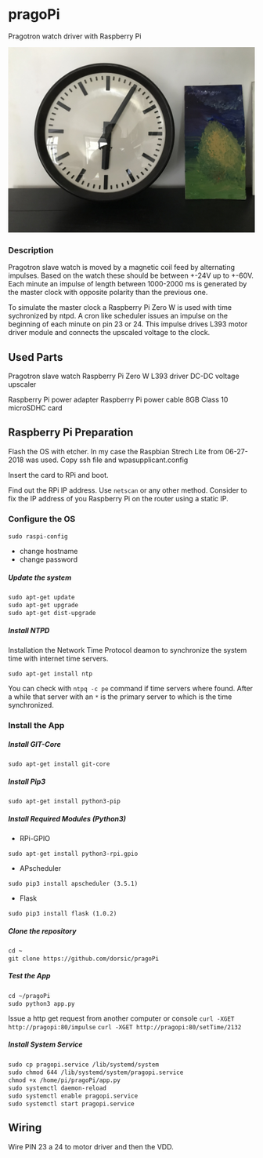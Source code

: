 # pragoPi
Pragotron watch driver with Raspberry Pi

![PJ 27](https://raw.githubusercontent.com/dorsic/pragoPi/master/images/IMG_1502.JPG)

### Description
Pragotron slave watch is moved by a magnetic coil feed by alternating impulses. Based on the watch these should be between +-24V up to +-60V. Each minute an impulse of length between 1000-2000 ms is generated by the master clock with opposite polarity than the previous one.

To simulate the master clock a Raspberry Pi Zero W is used with time sychronized by ntpd. A cron like scheduler issues an impulse on the beginning of each minute on pin 23 or 24. This impulse drives L393 motor driver module and connects the upscaled voltage to the clock.

## Used Parts
Pragotron slave watch
Raspberry Pi Zero W
L393 driver
DC-DC voltage upscaler

Raspberry Pi power adapter
Raspberry Pi power cable
8GB Class 10 microSDHC card

## Raspberry Pi Preparation
Flash the OS with etcher. In my case the Raspbian Strech Lite from 06-27-2018 was used.
Copy ssh file and wpasupplicant.config

Insert the card to RPi and boot.

Find out the RPi IP address. Use `netscan` or any other method.
Consider to fix the IP address of you Raspberry Pi on the router using a static IP.

### Configure the OS
`sudo raspi-config`
- change hostname
- change password

##### Update the system
```
sudo apt-get update
sudo apt-get upgrade
sudo apt-get dist-upgrade
```

##### Install NTPD
Installation the Network Time Protocol deamon to synchronize the system time with internet time servers.
```
sudo apt-get install ntp
```

You can check with `ntpq -c pe` command if time servers where found. After a while that server with an `*` is the primary server to which is the time synchronized.

### Install the App

##### Install GIT-Core
```
sudo apt-get install git-core
```

##### Install Pip3
```
sudo apt-get install python3-pip
```

##### Install Required Modules (Python3)
- RPi-GPIO
```
sudo apt-get install python3-rpi.gpio
```

- APscheduler
```
sudo pip3 install apscheduler (3.5.1)
```

- Flask
```
sudo pip3 install flask (1.0.2)
```

##### Clone the repository
```
cd ~
git clone https://github.com/dorsic/pragoPi
```

##### Test the App
```
cd ~/pragoPi
sudo python3 app.py
```

Issue a http get request from another computer or console
`curl -XGET http://pragopi:80/impulse`
`curl -XGET http://pragopi:80/setTime/2132`


##### Install System Service
```
sudo cp pragopi.service /lib/systemd/system 
sudo chmod 644 /lib/systemd/system/pragopi.service
chmod +x /home/pi/pragoPi/app.py
sudo systemctl daemon-reload
sudo systemctl enable pragopi.service
sudo systemctl start pragopi.service
```

## Wiring
Wire PIN 23 a 24 to motor driver
and then the VDD.

